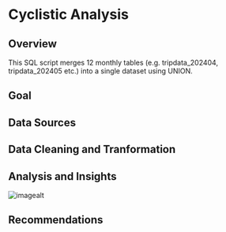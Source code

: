 # Cyclistic Analysis
## Overview
This SQL script merges 12 monthly tables (e.g. tripdata_202404, tripdata_202405 etc.) into a single dataset using UNION.

## Goal

## Data Sources

## Data Cleaning and Tranformation

## Analysis and Insights

![imagealt]([[[https://github.com/willfryatt/cyclistic-analysis/blob/main/cyclystic_analysis_apr2024_mar2025.jpg?raw=true](https://github.com/willfryatt/cyclistic-analysis/blob/f0bcd0a72fc77b1365253464ac9407bf11ad4e6b/cyclystic_analysis_apr2024_mar2025.jpg)](https://github.com/willfryatt/cyclistic-analysis/blob/main/cyclystic_analysis_apr2024_mar2025.jpg?raw=true)](https://github.com/willfryatt/cyclistic-analysis/blob/5e298e2b7774aa7c350b25cec5a950266d0cc64f/cyclystic_analysis_apr2024_mar2025.jpg))

## Recommendations
